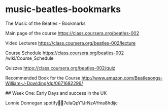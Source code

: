 music-beatles-bookmarks
=======================

The Music of the Beatles - Bookmarks

Main page of the course
https://class.coursera.org/beatles-002

Video Lectures
https://class.coursera.org/beatles-002/lecture

Course Schedule
https://class.coursera.org/beatles-002
/wiki/Course_Schedule

Quizzes
https://class.coursera.org/beatles-002/quiz

Recommended Book for the Course
http://www.amazon.com/Beatlesongs-William-J-Dowlding/dp/0671682296/

## Week One: Early Days and success in the UK

Lonnie Donnegan
spotify:artist:7eIaQpY1JrNzAYma8hdijc


